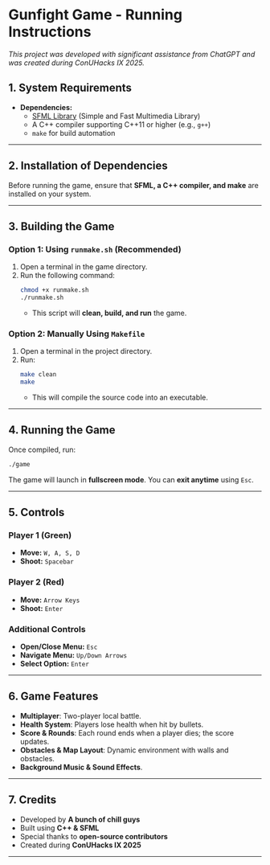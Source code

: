 # **Gunfight Game - Running Instructions**

*This project was developed with significant assistance from ChatGPT and was created during ConUHacks IX 2025.*

## **1. System Requirements**
- **Dependencies:**
  - [SFML Library](https://www.sfml-dev.org/) (Simple and Fast Multimedia Library)
  - A C++ compiler supporting C++11 or higher (e.g., `g++`)
  - `make` for build automation

---

## **2. Installation of Dependencies**
Before running the game, ensure that **SFML, a C++ compiler, and make** are installed on your system.

---

## **3. Building the Game**
### **Option 1: Using `runmake.sh` (Recommended)**
1. Open a terminal in the game directory.
2. Run the following command:
   ```sh
   chmod +x runmake.sh
   ./runmake.sh
   ```
   - This script will **clean, build, and run** the game.

### **Option 2: Manually Using `Makefile`**
1. Open a terminal in the project directory.
2. Run:
   ```sh
   make clean
   make
   ```
   - This will compile the source code into an executable.

---

## **4. Running the Game**
Once compiled, run:
```sh
./game
```

The game will launch in **fullscreen mode**. You can **exit anytime** using `Esc`.

---

## **5. Controls**
### **Player 1 (Green)**
- **Move:** `W, A, S, D`
- **Shoot:** `Spacebar`

### **Player 2 (Red)**
- **Move:** `Arrow Keys`
- **Shoot:** `Enter`

### **Additional Controls**
- **Open/Close Menu:** `Esc`
- **Navigate Menu:** `Up/Down Arrows`
- **Select Option:** `Enter`

---

## **6. Game Features**
- **Multiplayer**: Two-player local battle.
- **Health System**: Players lose health when hit by bullets.
- **Score & Rounds**: Each round ends when a player dies; the score updates.
- **Obstacles & Map Layout**: Dynamic environment with walls and obstacles.
- **Background Music & Sound Effects**.

---


## **7. Credits**
- Developed by **A bunch of chill guys**
- Built using **C++ & SFML**
- Special thanks to **open-source contributors**
- Created during **ConUHacks IX 2025**

---
